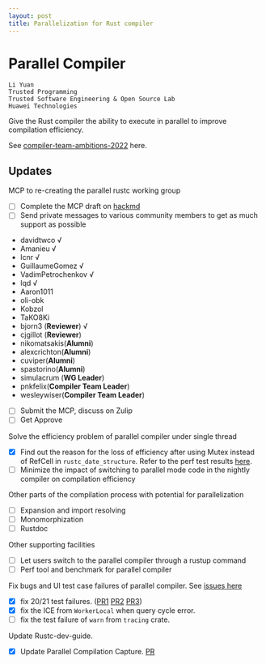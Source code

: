 ```yaml
---
layout: post
title: Parallelization for Rust compiler
---
```


# Parallel Compiler

```
Li Yuan
Trusted Programming
Trusted Software Engineering & Open Source Lab
Huawei Technologies
```

Give the Rust compiler the ability to execute in parallel to improve compilation efficiency.

See [compiler-team-ambitions-2022](https://blog.rust-lang.org/inside-rust/2022/02/22/compiler-team-ambitions-2022.html#faster-builds-aspirations--%EF%B8%8F) here.

## Updates
MCP to re-creating the parallel rustc working group
- [ ] Complete the MCP draft on [hackmd](https://hackmd.io/@TKyxIWXBRqyDPLDPcP0qfg/parallel_rustc_mcp)
- [ ] Send private messages to various community members to get as much support as possible
- davidtwco √
- Amanieu √
- lcnr √
- GuillaumeGomez √
- VadimPetrochenkov √
- lqd √
- Aaron1011
- oli-obk
- Kobzol
- TaKO8Ki
- bjorn3 (**Reviewer**) √
- cjgillot (**Reviewer**)
- nikomatsakis(**Alumni**)
- alexcrichton(**Alumni**)
- cuviper(**Alumni**)
- spastorino(**Alumni**)
- simulacrum (**WG Leader**)
- pnkfelix(**Compiler Team Leader**)
- wesleywiser(**Compiler Team Leader**)
- [ ] Submit the MCP, discuss on Zulip
- [ ] Get Approve

Solve the efficiency problem of parallel compiler under single thread
- [x] Find out the reason for the loss of efficiency after using Mutex instead of RefCell in `rustc_date_structure`. 
Refer to the perf test results [here](https://github.com/rust-lang/rust/pull/101566#issuecomment-1276331871).
- [ ] Minimize the impact of switching to parallel mode code in the nightly compiler on compilation efficiency

Other parts of the compilation process with potential for parallelization
- [ ] Expansion and import resolving
- [ ] Monomorphization
- [ ] Rustdoc

Other supporting facilities
- [ ] Let users switch to the parallel compiler through a rustup command
- [ ] Perf tool and benchmark for parallel compiler

Fix bugs and UI test case failures of parallel compiler. See [issues here](https://github.com/rust-lang/rust/labels/WG-compiler-parallel)
- [x] fix 20/21 test failures. ([PR1](https://github.com/rust-lang/rust/pull/97307) [PR2](https://github.com/rust-lang/rust/pull/98570) [PR3](https://github.com/rust-lang/rust/pull/99457))
- [x] fix the ICE from `WorkerLocal` when query cycle error.
- [ ] fix the test failure of `warn` from `tracing` crate.

Update Rustc-dev-guide. 
- [x] Update Parallel Compilation Capture. [PR](https://github.com/rust-lang/rustc-dev-guide/pull/1432)


